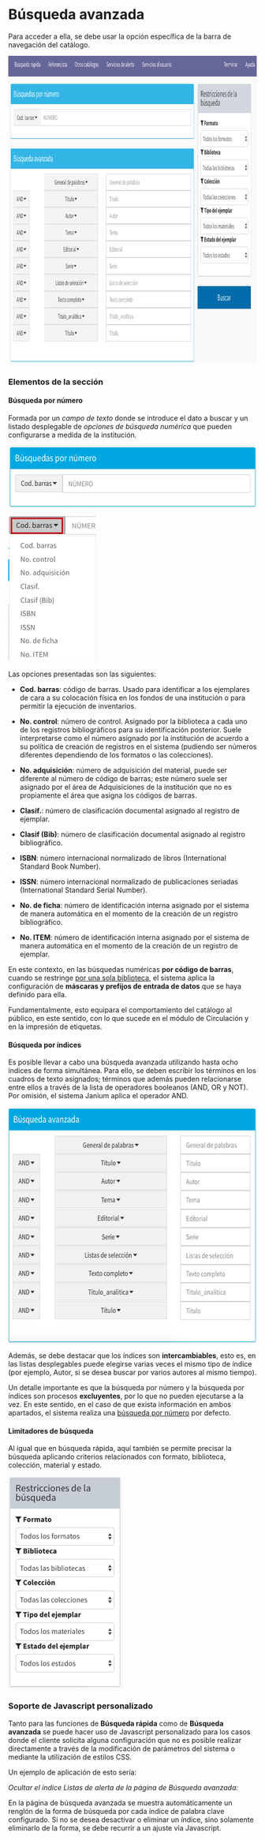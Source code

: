 # Búsqueda avanzada
Para acceder a ella, se debe usar la opción específica de la barra de
navegación del catálogo.

[<img src="Pantalla_BAV.png" alt="Pantalla_BAV" class="aligncenter size-full wp-image-1860" width="956" height="625">](Pantalla_BAV.png)

### Elementos de la sección

#### Búsqueda por número

Formada por un *campo de texto* donde se introduce el dato a buscar y un
listado desplegable de *opciones de búsqueda numérica* que pueden
configurarse a medida de la institución.

[<img src="Busqueda_numeroo.png" alt="Busqueda_numeroo" class="aligncenter size-full wp-image-1857" width="586" height="124">](Busqueda_numeroo.png)

[<img src="Busqueda_numeroo2.png" alt="Busqueda_numeroo2" class="aligncenter size-full wp-image-1858" width="178" height="296">](Busqueda_numeroo2.png)

Las opciones presentadas son las siguientes:

-   **Cod. barras**: código de barras. Usado para identificar a los
    ejemplares de cara a su colocación física en los fondos de una
    institución o para permitir la ejecución de inventarios.

-   **No. control**: número de control. Asignado por la biblioteca a
    cada uno de los registros bibliográficos para su identificación
    posterior. Suele interpretarse como el número asignado por la
    institución de acuerdo a su política de creación de registros en el
    sistema (pudiendo ser números diferentes dependiendo de los formatos
    o las colecciones).

-   **No. adquisición**: número de adquisición del material, puede ser
    diferente al número de código de barras; este número suele ser
    asignado por el área de Adquisiciones de la institución que no es
    propiamente el área que asigna los códigos de barras.

-   **Clasif.**: número de clasificación documental asignado al registro
    de ejemplar.

-   **Clasif (Bib)**: número de clasificación documental asignado al
    registro bibliográfico.

-   **ISBN**: número internacional normalizado de libros (International
    Standard Book Number).

-   **ISSN**: número internacional normalizado de publicaciones seriadas
    (International Standard Serial Number).

-   **No. de ficha**: número de identificación interna asignado por el
    sistema de manera automática en el momento de la creación de un
    registro bibliográfico.

-   **No. ITEM**: número de identificación interna asignado por el
    sistema de manera automática en el momento de la creación de un
    registro de ejemplar.

En este contexto, en las búsquedas numéricas **por código de barras**,
cuando se restringe <span style="text-decoration: underline;">por una
sola biblioteca</span>, el sistema aplica la configuración de **máscaras
y prefijos de entrada de datos** que se haya definido para ella.

Fundamentalmente, esto equipara el comportamiento del catálogo al
público, en este sentido, con lo que sucede en el módulo de Circulación
y en la impresión de etiquetas.

#### Búsqueda por índices

Es posible llevar a cabo una búsqueda avanzada utilizando hasta ocho
índices de forma simultánea. Para ello, se deben escribir los términos
en los cuadros de texto asignados; términos que además pueden
relacionarse entre ellos a través de la lista de operadores booleanos
(AND, OR y NOT). Por omisión, el sistema Janium aplica el operador AND.

[<img src="Busqueda_indicess.png" alt="Busqueda_indicess" class="aligncenter size-full wp-image-1856" width="625" height="479">](Busqueda_indicess.png)

Además, se debe destacar que los índices son **intercambiables**, esto
es, en las listas desplegables puede elegirse varias veces el mismo tipo
de índice (por ejemplo, Autor, si se desea buscar por varios autores al
mismo tiempo).

Un detalle importante es que la búsqueda por número y la búsqueda por
índices son procesos **excluyentes**, por lo que no pueden ejecutarse a
la vez. En este sentido, en el caso de que exista información en ambos
apartados, el sistema realiza una <span
style="text-decoration: underline;">búsqueda por número</span> por
defecto.

#### Limitadores de búsqueda

Al igual que en búsqueda rápida, aquí también se permite precisar la
búsqueda aplicando criterios relacionados con formato, biblioteca,
colección, material y estado.

[<img src="LimitadoresBAV.png" alt="LimitadoresBAV" class="aligncenter size-full wp-image-1859" width="232" height="430">](LimitadoresBAV.png)

### Soporte de Javascript personalizado

Tanto para las funciones de **Búsqueda rápida** como de **Búsqueda
avanzada** se puede hacer uso de Javascript personalizado para los casos
donde el cliente solicita alguna configuración que no es posible
realizar directamente a través de la modificación de parámetros del
sistema o mediante la utilización de estilos CSS.

Un ejemplo de aplicación de esto sería:

*Ocultar el índice Listas de alerta de la página de Búsqueda avanzada:*

En la página de búsqueda avanzada se muestra automáticamente un renglón
de la forma de búsqueda por cada índice de palabra clave configurado. Si
no se desea desactivar o eliminar un índice, sino solamente eliminarlo
de la forma, se debe recurrir a un ajuste vía Javascript.
